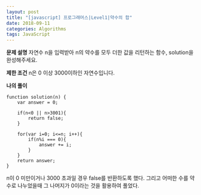 ```yaml
---
layout: post
title: "[javascript] 프로그래머스|Level1|약수의 합"
date: 2018-09-11
categories: Algorithms
tags: JavaScript
---
```

**문제 설명**
자연수 n을 입력받아 n의 약수를 모두 더한 값을 리턴하는 함수, solution을 완성해주세요.

**제한 조건**
n은 0 이상 3000이하인 자연수입니다.

**나의 풀이**
~~~
function solution(n) {
    var answer = 0;

    if(n<0 || n>3001){
        return false;
    }

    for(var i=0; i<=n; i++){
        if(n%i === 0){
            answer += i;
        }
    }
    return answer;
}
~~~

n이 0 미만이거나 3000 초과일 경우 false를 반환하도록 했다. 그리고 어떠한 수를 약수로 나누었을때 그 나머지가 0이라는 것을 활용하여 풀었다.

